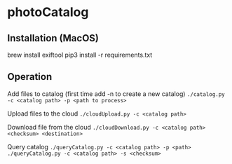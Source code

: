 # photoCatalog

## Installation (MacOS)
brew install exiftool
pip3 install -r requirements.txt

## Operation
Add files to catalog (first time add -n to create a new catalog)
`./catalog.py -c <catalog path> -p <path to process>`

Upload files to the cloud
`./cloudUpload.py -c <catalog path>`

Download file from the cloud
`./cloudDownload.py -c <catalog path> <checksum> <destination>`

Query catalog
`./queryCatalog.py -c <catalog path> -p <path>`
`./queryCatalog.py -c <catalog path> -s <checksum>`
